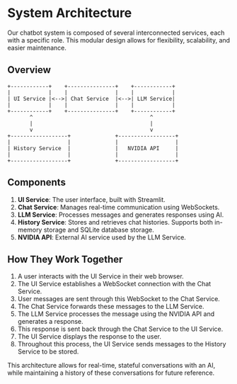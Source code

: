 # System Architecture

Our chatbot system is composed of several interconnected services, each with a specific role. This modular design allows for flexibility, scalability, and easier maintenance.

## Overview

```
+------------+    +---------------+    +------------+
|            |    |               |    |            |
| UI Service |<-->| Chat Service  |<-->| LLM Service|
|            |    |               |    |            |
+------------+    +---------------+    +------------+
       ^                                     ^
       |                                     |
       v                                     v
+------------------+              +------------------+
|                  |              |                  |
| History Service  |              |   NVIDIA API     |
|                  |              |                  |
+------------------+              +------------------+
```

## Components

1. **UI Service**: The user interface, built with Streamlit.
2. **Chat Service**: Manages real-time communication using WebSockets.
3. **LLM Service**: Processes messages and generates responses using AI.
4. **History Service**: Stores and retrieves chat histories. Supports both in-memory storage and SQLite database storage.
5. **NVIDIA API**: External AI service used by the LLM Service.

## How They Work Together

1. A user interacts with the UI Service in their web browser.
2. The UI Service establishes a WebSocket connection with the Chat Service.
3. User messages are sent through this WebSocket to the Chat Service.
4. The Chat Service forwards these messages to the LLM Service.
5. The LLM Service processes the message using the NVIDIA API and generates a response.
6. This response is sent back through the Chat Service to the UI Service.
7. The UI Service displays the response to the user.
8. Throughout this process, the UI Service sends messages to the History Service to be stored.

This architecture allows for real-time, stateful conversations with an AI, while maintaining a history of these conversations for future reference.
